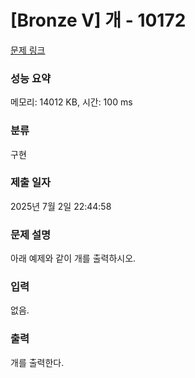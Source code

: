 # [Bronze V] 개 - 10172 

[문제 링크](https://www.acmicpc.net/problem/10171) 

### 성능 요약

메모리: 14012 KB, 시간: 100 ms

### 분류

구현

### 제출 일자

2025년 7월 2일 22:44:58

### 문제 설명

<p>아래 예제와 같이 개를 출력하시오.</p>

### 입력 

 <p>없음.</p>

### 출력 

 <p>개를 출력한다.</p>

